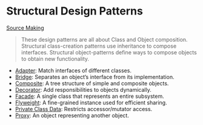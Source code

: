# Structural Design Patterns

[Source Making][source_making]

> These design patterns are all about Class and Object composition. Structural class-creation patterns use inheritance to compose interfaces. Structural object-patterns define ways to compose objects to obtain new functionality.

-   [Adapter](./adapter.md): Match interfaces of different classes.
-   [Bridge](./bridge.md): Separates an object’s interface from its implementation.
-   [Composite](./composite.md): A tree structure of simple and composite objects.
-   [Decorator](./decorator.md): Add responsibilities to objects dynamically.
-   [Facade](): A single class that represents an entire subsystem.
-   [Flyweight](./flyweight.md): A fine-grained instance used for efficient sharing.
-   [Private Class Data](): Restricts accessor/mutator access.
-   [Proxy](./proxy.md): An object representing another object.

[source_making]: https://sourcemaking.com/design_patterns "Source Making: Design Patterns"

